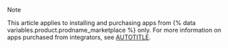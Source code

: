 > [!NOTE]
> This article applies to installing and purchasing apps from {% data variables.product.prodname_marketplace %} only. For more information on apps purchased from integrators, see [AUTOTITLE](/get-started/exploring-integrations/about-integrations).
